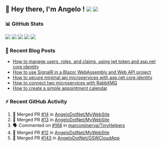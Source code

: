 ## 👋 Hey there, I'm Angelo ! ![](https://img.shields.io/badge/Intel-Core_i5_12th-0071C5?style=for-the-badge&logo=intel&logoColor=white) <a href="https://www.buymeacoffee.com/angelodotnet" target="_blank"><img src="https://img.shields.io/badge/Buy%20Me%20A%20Coffee-FFDD00.svg?style=for-the-badge&logo=Buy-Me-A-Coffee&logoColor=black"></a>

### 📊 GitHub Stats
![](http://github-profile-summary-cards.vercel.app/api/cards/profile-details?username=angelodotnet&theme=darcula)
![](http://github-profile-summary-cards.vercel.app/api/cards/repos-per-language?username=angelodotnet&theme=dracula)
![](http://github-profile-summary-cards.vercel.app/api/cards/most-commit-language?username=angelodotnet&theme=dracula)
![](http://github-profile-summary-cards.vercel.app/api/cards/stats?username=angelodotnet&theme=dracula)
![](http://github-profile-summary-cards.vercel.app/api/cards/productive-time?username=angelodotnet&theme=dracula&utcOffset=8)

### 📝 Recent Blog Posts
<!-- BLOG-POST-LIST:START -->
- [How to manage users, roles, and claims, using jwt token and asp.net core identity](https://dev.to/angelodotnet/how-to-manage-roles-permissions-and-more-using-jwt-token-and-aspnet-core-identity-11k0)
- [How to use SignalR in a Blazor WebAssembly and Web API project](https://dev.to/angelodotnet/how-to-use-signalr-in-a-blazor-webassembly-and-web-api-project-27cp)
- [How to secure minimal api microservices with asp.net core identity](https://dev.to/angelodotnet/how-to-secure-minimal-api-microservices-with-aspnet-core-identity-2o68)
- [How to connect two microservices with RabbitMQ](https://dev.to/angelodotnet/example-of-microservice-communication-with-rabbitmq-3b2f)
- [How to create a simple appointment calendar](https://dev.to/angelodotnet/example-to-create-a-appointment-calendar-477n)
<!-- BLOG-POST-LIST:END -->

### ⚡ Recent GitHub Activity

  <!--START_SECTION:activity-->
1. 🎉 Merged PR [#14](https://github.com/AngeloDotNet/MyWebSite/pull/14) in [AngeloDotNet/MyWebSite](https://github.com/AngeloDotNet/MyWebSite)
2. 🎉 Merged PR [#13](https://github.com/AngeloDotNet/MyWebSite/pull/13) in [AngeloDotNet/MyWebSite](https://github.com/AngeloDotNet/MyWebSite)
3. 🗣 Commented on [#168](https://github.com/marcominerva/TinyHelpers/issues/168#issuecomment-2729764434) in [marcominerva/TinyHelpers](https://github.com/marcominerva/TinyHelpers)
4. 🎉 Merged PR [#12](https://github.com/AngeloDotNet/MyWebSite/pull/12) in [AngeloDotNet/MyWebSite](https://github.com/AngeloDotNet/MyWebSite)
5. 🎉 Merged PR [#143](https://github.com/AngeloDotNet/GSWCloudApp/pull/143) in [AngeloDotNet/GSWCloudApp](https://github.com/AngeloDotNet/GSWCloudApp)
<!--END_SECTION:activity-->
